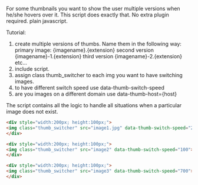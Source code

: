 For some thumbnails you want to show the user multiple versions when he/she hovers over it.
This script does exactly that. No extra plugin required. plain javascript.

Tutorial:

1. create multiple versions of thumbs. Name them in the following way:
   primary image: {imagename}.{extension}
   second version {imagename}-1.{extension}
   third version  {imagename}-2.{extension}
   etc...  
1. include script. 
2. assign class thumb_switcher to each img you want to have switching images.
3. to have different switch speed use data-thumb-switch-speed
4. are you images on a different domain use data-thumb-host={host}

The script contains all the logic to handle all situations when a particular image does not exist. 


```html
<div style="width:200px; height:100px;">
<img class="thumb_switcher" src="image1.jpg" data-thumb-switch-speed="2000">
</div>

<div style="width:200px; height:100px;">
<img class="thumb_switcher" src="image2" data-thumb-switch-speed="100">
</div>

<div style="width:200px; height:100px;">
<img class="thumb_switcher" src="image3" data-thumb-switch-speed="700">
</div>
```
